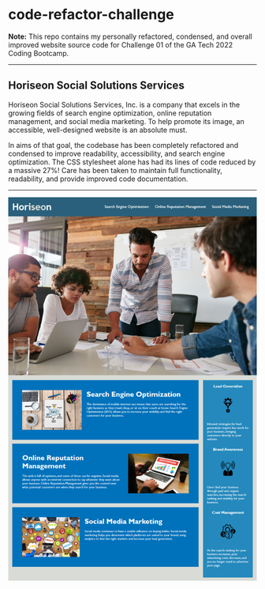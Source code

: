 # code-refactor-challenge #

**Note:** This repo contains my personally refactored, condensed, and overall improved website source code for Challenge 01 of the GA Tech 2022 Coding Bootcamp.

---

## Horiseon Social Solutions Services ##

Horiseon Social Solutions Services, Inc. is a company that excels in the growing fields of search engine optimization, online reputation management, and social media marketing. To help promote its image, an accessible, well-designed website is an absolute must.

In aims of that goal, the codebase has been completely refactored and condensed to improve readability, accessibility, and search engine optimization. The CSS stylesheet alone has had its lines of code reduced by a massive 27%! Care has been taken to maintain full functionality, readability, and provide improved code documentation.

---

![website screen shot](./assets/images/horiseon-social-solutions-2022.png)